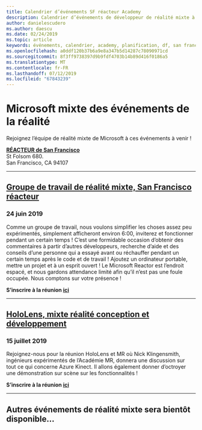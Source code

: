 ```yaml
---
title: Calendrier d’événements SF réacteur Academy
description: Calendrier d’événements de développeur de réalité mixte à du réacteur à San Francisco.
author: danielescudero
ms.author: daescu
ms.date: 02/24/2019
ms.topic: article
keywords: événements, calendrier, academy, planification, df, san francisco, réacteur
ms.openlocfilehash: a0ddf120b37b6a9e8a347b5d14287c78090971cd
ms.sourcegitcommit: 8f3ff9738397d9b9fdf4703b14b89d416f0186a5
ms.translationtype: MT
ms.contentlocale: fr-FR
ms.lasthandoff: 07/12/2019
ms.locfileid: "67843239"
---
```

# <a name="microsoft-mixed-reality-events"></a>Microsoft mixte des événements de la réalité

Rejoignez l’équipe de réalité mixte de Microsoft à ces événements à venir !

**[RÉACTEUR de San Francisco](https://developer.microsoft.com/reactor/#ReactorSF)**<br>
St Folsom 680.<br>
San Francisco, CA 94107


---
## <a name="mixed-reality-workgroup-san-francisco-reactorhttpsemea01safelinksprotectionoutlookcomurlhttps3a2f2fwwwmeetupcom2fhololens-mr2fdata027c017cdaescu40microsoftcom7ca8ddee063b7949a9992308d6903e62b07c72f988bf86f141af91ab2d7cd011db477c17c07c636854994961124360sdataymnaaiwvxij700mo9gj2boz4w82bgkdjdhijhytfczcfu3dreserved0"></a>**[Groupe de travail de réalité mixte, San Francisco réacteur](https://emea01.safelinks.protection.outlook.com/?url=https%3A%2F%2Fwww.meetup.com%2Fhololens-mr%2F&data=02%7C01%7Cdaescu%40microsoft.com%7Ca8ddee063b7949a9992308d6903e62b0%7C72f988bf86f141af91ab2d7cd011db47%7C1%7C0%7C636854994961124360&sdata=YmnAAiWVxIJ700mO9gj%2BOz4W8%2BgKDjDhiJhYtfCzCFU%3D&reserved=0)**
### <a name="june-24-2019"></a>24 juin 2019
Comme un groupe de travail, nous voulons simplifier les choses assez peu expérimentés, simplement afficheront environ 6:00, inviterez et fonctionner pendant un certain temps ! C’est une formidable occasion d’obtenir des commentaires à partir d’autres développeurs, recherche d’aide et des conseils d’une personne qui a essayé avant ou réchauffer pendant un certain temps après le code et de travail ! Ajoutez un ordinateur portable, mettre un projet et à un esprit ouvert ! Le Microsoft Reactor est l’endroit espacé, et nous gardons attendance limité afin qu’il n’est pas une foule occupée. Nous comptons sur votre présence !

**S’inscrire à la réunion [ici](https://emea01.safelinks.protection.outlook.com/?url=https%3A%2F%2Fwww.meetup.com%2Fhololens-mr%2F&data=02%7C01%7Cdaescu%40microsoft.com%7Ca8ddee063b7949a9992308d6903e62b0%7C72f988bf86f141af91ab2d7cd011db47%7C1%7C0%7C636854994961124360&sdata=YmnAAiWVxIJ700mO9gj%2BOz4W8%2BgKDjDhiJhYtfCzCFU%3D&reserved=0)**

---
## <a name="hololens-mixed-reality-design-and-developmenthttpswwwmeetupcomhololens-mrevents262616626"></a>**[HoloLens, mixte réalité conception et développement](https://www.meetup.com/hololens-mr/events/262616626/)**
### <a name="july-15-2019"></a>15 juillet 2019
Rejoignez-nous pour la réunion HoloLens et MR où Nick Klingensmith, ingénieurs expérimentés de l’Académie MR, donnera une discussion sur tout ce qui concerne Azure Kinect. Il allons également donner d’octroyer une démonstration sur scène sur les fonctionnalités !

**S’inscrire à la réunion [ici](https://www.meetup.com/hololens-mr/events/262616626/)**

---
## <a name="more-mixed-reality-events-coming-soon"></a>Autres événements de réalité mixte sera bientôt disponible...
